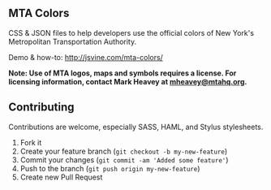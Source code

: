 MTA Colors
----------

CSS & JSON files to help developers use the official colors of New York's Metropolitan Transportation Authority.

Demo & how-to: http://jsvine.com/mta-colors/

__Note: Use of MTA logos, maps and symbols requires a license. For licensing information, contact Mark Heavey at mheavey@mtahq.org.__

Contributing
-----------

Contributions are welcome, especially SASS, HAML, and Stylus stylesheets.

1. Fork it
2. Create your feature branch (`git checkout -b my-new-feature`)
3. Commit your changes (`git commit -am 'Added some feature'`)
4. Push to the branch (`git push origin my-new-feature`)
5. Create new Pull Request

